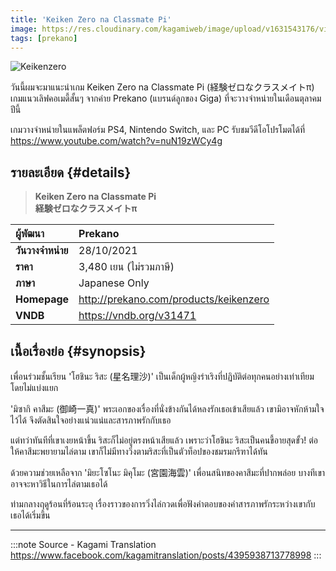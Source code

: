 ```yaml
---
title: 'Keiken Zero na Classmate Pi'
image: https://res.cloudinary.com/kagamiweb/image/upload/v1631543176/visualnovel/preview/keikenzero.jpg
tags: [prekano]
---
```


![Keikenzero](https://res.cloudinary.com/kagamiweb/image/upload/v1631543176/visualnovel/preview/keikenzero.jpg)

วันนี้ผมจะมาแนะนำเกม Keiken Zero na Classmate Pi (経験ゼロなクラスメイトπ) เกมแนวเลิฟคอเมดี้สั้นๆ จากค่าย Prekano (แบรนด์ลูกของ Giga) ที่จะวางจำหน่ายในเดือนตุลาคมปีนี้

เกมวางจำหน่ายในแพล็ตฟอร์ม PS4, Nintendo Switch, และ PC รับชมวีดีโอโปรโมตได้ที่ https://www.youtube.com/watch?v=nuN19zWCy4g

## รายละเอียด {#details}

> **Keiken Zero na Classmate Pi**  
> **経験ゼロなクラスメイトπ**

| ผู้พัฒนา | Prekano |
| :---- | :---- |
| **วันวางจำหน่าย** | 28/10/2021 |
| **ราคา** | 3,480 เยน (ไม่รวมภาษี) |
| **ภาษา** | Japanese Only |
| **Homepage** | http://prekano.com/products/keikenzero |
| **VNDB** | https://vndb.org/v31471 |

## เนื้อเรื่องย่อ {#synopsis}

เพื่อนร่วมชั้นเรียน 'โฮชินะ ริสะ (星名理沙)' เป็นเด็กผู้หญิงร่าเริงที่ปฏิบัติต่อทุกคนอย่างเท่าเทียมโดยไม่แบ่งแยก

'มิซากิ คาสึมะ (御崎一真)' พระเอกของเรื่องที่นั่งข้างกันได้หลงรักเธอเข้าเสียแล้ว เขามิอาจหักห้ามใจไว้ได้ จึงตัดสินใจอย่างแน่วแน่และสารภาพรักกับเธอ

แต่ทว่าทันทีที่เขาเงยหน้าขึ้น ริสะก็ไม่อยู่ตรงหน้าเสียแล้ว เพราะว่าโฮชินะ ริสะเป็นคนขี้อายสุดขั้ว! ต่อให้คาสึมะพยายามไล่ตาม เขาก็ไม่มีทางวิ่งตามริสะที่เป็นตัวท็อปของชมรมกรีฑาได้ทัน

ด้วยความช่วยเหลือจาก 'มิยะโซโนะ มิคุโมะ (宮園海雲)' เพื่อนสนิทของคาสึมะที่ปากพล่อย บางทีเขาอาจจะหาวิธีในการไล่ตามเธอได้

ท่ามกลางฤดูร้อนที่ร้อนระอุ เรื่องราวของการวิ่งไล่กวดเพื่อฟังคำตอบของคำสารภาพรักระหว่างเขากับเธอได้เริ่มขึ้น

---
:::note Source - Kagami Translation
https://www.facebook.com/kagamitranslation/posts/4395938713778998
:::